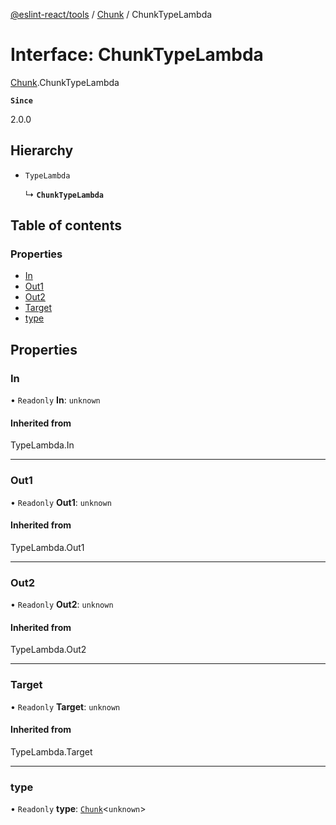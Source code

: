 [@eslint-react/tools](../README.md) / [Chunk](../modules/Chunk.md) / ChunkTypeLambda

# Interface: ChunkTypeLambda

[Chunk](../modules/Chunk.md).ChunkTypeLambda

**`Since`**

2.0.0

## Hierarchy

- `TypeLambda`

  ↳ **`ChunkTypeLambda`**

## Table of contents

### Properties

- [In](Chunk.ChunkTypeLambda.md#in)
- [Out1](Chunk.ChunkTypeLambda.md#out1)
- [Out2](Chunk.ChunkTypeLambda.md#out2)
- [Target](Chunk.ChunkTypeLambda.md#target)
- [type](Chunk.ChunkTypeLambda.md#type)

## Properties

### In

• `Readonly` **In**: `unknown`

#### Inherited from

TypeLambda.In

---

### Out1

• `Readonly` **Out1**: `unknown`

#### Inherited from

TypeLambda.Out1

---

### Out2

• `Readonly` **Out2**: `unknown`

#### Inherited from

TypeLambda.Out2

---

### Target

• `Readonly` **Target**: `unknown`

#### Inherited from

TypeLambda.Target

---

### type

• `Readonly` **type**: [`Chunk`](Chunk.Chunk.md)<`unknown`\>
